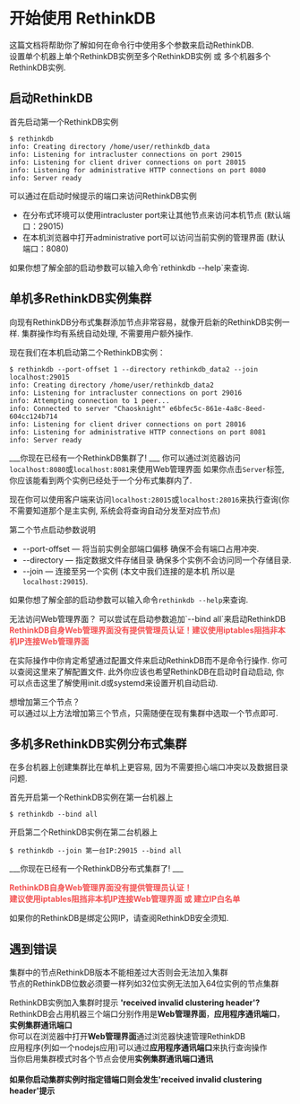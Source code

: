 # 开始使用 RethinkDB

<div class="infobox">
    <p>这篇文档将帮助你了解如何在命令行中使用多个参数来启动RethinkDB.<br/>
    设置单个机器上单个RethinkDB实例至多个RethinkDB实例 或 多个机器多个RethinkDB实例.</p>
</div>

## 启动RethinkDB

首先启动第一个RethinkDB实例
```
$ rethinkdb
info: Creating directory /home/user/rethinkdb_data
info: Listening for intracluster connections on port 29015
info: Listening for client driver connections on port 28015
info: Listening for administrative HTTP connections on port 8080
info: Server ready
```
可以通过在启动时候提示的端口来访问RethinkDB实例

* 在分布式环境可以使用intracluster port来让其他节点来访问本机节点 (默认端口：29015)
* 在本机浏览器中打开administrative port可以访问当前实例的管理界面 (默认端口：8080)

<div class="infobox">
    <p>如果你想了解全部的启动参数可以输入命令`rethinkdb --help`来查询.</p>
</div>

## 单机多RethinkDB实例集群

向现有RethinkDB分布式集群添加节点非常容易，就像开启新的RethinkDB实例一样. 集群操作均有系统自动处理, 不需要用户额外操作.


现在我们在本机启动第二个RethinkDB实例：
```
$ rethinkdb --port-offset 1 --directory rethinkdb_data2 --join localhost:29015
info: Creating directory /home/user/rethinkdb_data2
info: Listening for intracluster connections on port 29016
info: Attempting connection to 1 peer...
info: Connected to server "Chaosknight" e6bfec5c-861e-4a8c-8eed-604cc124b714
info: Listening for client driver connections on port 28016
info: Listening for administrative HTTP connections on port 8081
info: Server ready
```

___你现在已经有一个RethinkDB集群了! ___ 你可以通过浏览器访问`localhost:8080`或`localhost:8081`来使用Web管理界面
如果你点击`Server`标签, 你应该能看到两个实例已经处于一个分布式集群内了.

现在你可以使用客户端来访问`localhost:28015`或`localhost:28016`来执行查询(你不需要知道那个是主实例, 系统会将查询自动分发至对应节点)

第二个节点启动参数说明
* --port-offset — 将当前实例全部端口偏移 确保不会有端口占用冲突.
* --directory   — 指定数据文件存储目录 确保多个实例不会访问同一个存储目录.
* --join        — 连接至另一个实例 (本文中我们连接的是本机 所以是`localhost:29015`).

如果你想了解全部的启动参数可以输入命令`rethinkdb --help`来查询.

<div class="infobox">
   <p>无法访问Web管理界面？
    可以尝试在启动参数追加`--bind all`来启动RethinkDB<br />
    <b style="color: #f35151;">RethinkDB自身Web管理界面没有提供管理员认证！建议使用iptables阻挡非本机IP连接Web管理界面</b></p>
</div>

在实际操作中你肯定希望通过配置文件来启动RethinkDB而不是命令行操作. 你可以查阅这里来了解配置文件.
此外你应该也希望RethinkDB在启动时自动启动, 你可以点击这里了解使用init.d或systemd来设置开机自动启动.

<div class="infobox">
    <p>想增加第三个节点？<br />
    可以通过以上方法增加第三个节点，只需随便在现有集群中选取一个节点即可.</p>
</div>

## 多机多RethinkDB实例分布式集群

在多台机器上创建集群比在单机上更容易, 因为不需要担心端口冲突以及数据目录问题.

首先开启第一个RethinkDB实例在第一台机器上
```
$ rethinkdb --bind all
```
开启第二个RethinkDB实例在第二台机器上
```
$ rethinkdb --join 第一台IP:29015 --bind all
```
___你现在已经有一个RethinkDB分布式集群了! ___

<div class="infobox">
    <p><b style="color: #f35151;">RethinkDB自身Web管理界面没有提供管理员认证！<br />
    建议使用iptables阻挡非本机IP连接Web管理界面 或 建立IP白名单</b></p>
</div>

如果你的RethinkDB是绑定公网IP，请查阅RethinkDB安全须知.

## 遇到错误
<div class="infobox">
   <p>集群中的节点RethinkDB版本不能相差过大否则会无法加入集群<br/>
   节点的RethinkDB位数必须要一样列如32位实例无法加入64位实例的节点集群</p>
</div>
<div class="infobox">
   <p>RethinkDB实例加入集群时提示 <b>'received invalid clustering header'?</b><br />
    RethinkDB会占用机器三个端口分别作用是<b>Web管理界面</b>，<b>应用程序通讯端口</b>，<b>实例集群通讯端口</b> <br />
    你可以在浏览器中打开<b>Web管理界面</b>通过浏览器快速管理RethinkDB<br/>
    应用程序(列如一个nodejs应用)可以通过<b>应用程序通讯端口</b>来执行查询操作<br/>
    当你启用集群模式时各个节点会使用<b>实例集群通讯端口<b/>通讯<br/><br/>
    如果你启动集群实例时指定错端口则会发生'received invalid clustering header'提示</p>
</div>